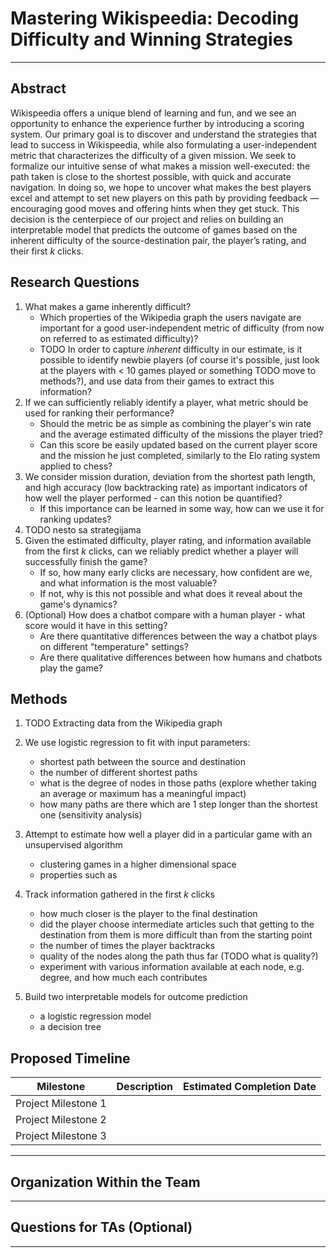 # Mastering Wikispeedia: Decoding Difficulty and Winning Strategies

---

## Abstract

Wikispeedia offers a unique blend of learning and fun, and we see an opportunity to enhance the experience further by introducing a scoring system.
Our primary goal is to discover and understand the strategies that lead to success in Wikispeedia, while also formulating a user-independent metric that characterizes the difficulty of a given mission.
We seek to formalize our intuitive sense of what makes a mission well-executed: the path taken is close to the shortest possible, with quick and accurate navigation. In doing so, we hope to uncover what makes the best players excel and attempt to set new players on this path by providing feedback — encouraging good moves and offering hints when they get stuck.
This decision is the centerpiece of our project and relies on building an interpretable model that predicts the outcome of games based on the inherent difficulty of the source-destination pair, the player’s rating, and their first $k$ clicks.

## Research Questions

1. What makes a game inherently difficult?
   - Which properties of the Wikipedia graph the users navigate are important for a good user-independent metric of difficulty (from now on referred to as estimated difficulty)?
   - TODO In order to capture *inherent* difficulty in our estimate, is it possible to identify newbie players (of course it's possible, just look at the players with < 10 games played or something TODO move to methods?), and use data from their games to extract this information?
2. If we can sufficiently reliably identify a player, what metric should be used for ranking their performance?
   - Should the metric be as simple as combining the player's win rate and the average estimated difficulty of the missions the player tried?
   - Can this score be easily updated based on the current player score and the mission he just completed, similarly to the Elo rating system applied to chess?
3. We consider mission duration, deviation from the shortest path length, and high accuracy (low backtracking rate) as important indicators of how well the player performed - can this notion be quantified?
   - If this importance can be learned in some way, how can we use it for ranking updates?
4. TODO nesto sa strategijama
5. Given the estimated difficulty, player rating, and information available from the first $k$ clicks, can we reliably predict whether a player will successfully finish the game?
   - If so, how many early clicks are necessary, how confident are we, and what information is the most valuable?
   - If not, why is this not possible and what does it reveal about the game's dynamics?
6. (Optional) How does a chatbot compare with a human player - what score would it have in this setting?
   - Are there quantitative differences between the way a chatbot plays on different "temperature" settings?
   - Are there qualitative differences between how humans and chatbots play the game?

## Methods

1. TODO Extracting data from the Wikipedia graph

2. We use logistic regression to fit with input parameters:
   - shortest path between the source and destination
   - the number of different shortest paths
   - what is the degree of nodes in those paths (explore whether taking an average or maximum has a meaningful impact)
   - how many paths are there which are 1 step longer than the shortest one (sensitivity analysis)

3. Attempt to estimate how well a player did in a particular game with an unsupervised algorithm
   - clustering games in a higher dimensional space
   - properties such as 

4. Track information gathered in the first $k$ clicks
   - how much closer is the player to the final destination
   - did the player choose intermediate articles such that getting to the destination from them is more difficult than from the starting point
   - the number of times the player backtracks
   - quality of the nodes along the path thus far (TODO what is quality?)
   - experiment with various information available at each node, e.g. degree, and how much each contributes

5. Build two interpretable models for outcome prediction
   - a logistic regression model
   - a decision tree

## Proposed Timeline

| Milestone               | Description                                         | Estimated Completion Date |
|-------------------------|-----------------------------------------------------|----------------------------|
| Project Milestone 1     |                                                     |                            |
| Project Milestone 2     |                                                     |                            |
| Project Milestone 3     |                                                     |                            |

---

## Organization Within the Team

---

## Questions for TAs (Optional)

---
